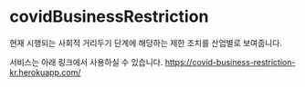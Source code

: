 # covidBusinessRestriction
 현재 시행되는 사회적 거리두기 단계에 해당하는 제한 조치를 산업별로 보여줍니다. 

 서비스는 아래 링크에서 사용하실 수 있습니다.
 https://covid-business-restriction-kr.herokuapp.com/
